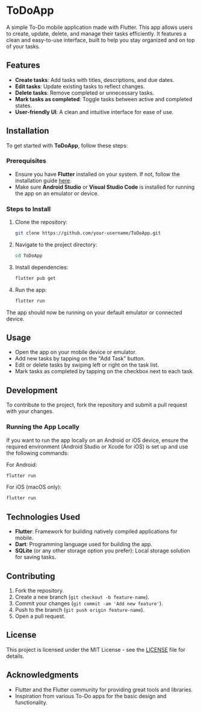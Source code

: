 # ToDoApp

A simple To-Do mobile application made with Flutter. This app allows users to create, update, delete, and manage their tasks efficiently. It features a clean and easy-to-use interface, built to help you stay organized and on top of your tasks.

## Features

- **Create tasks**: Add tasks with titles, descriptions, and due dates.
- **Edit tasks**: Update existing tasks to reflect changes.
- **Delete tasks**: Remove completed or unnecessary tasks.
- **Mark tasks as completed**: Toggle tasks between active and completed states.
- **User-friendly UI**: A clean and intuitive interface for ease of use.

## Installation

To get started with **ToDoApp**, follow these steps:

### Prerequisites

- Ensure you have **Flutter** installed on your system. If not, follow the installation guide [here](https://flutter.dev/docs/get-started/install).
- Make sure **Android Studio** or **Visual Studio Code** is installed for running the app on an emulator or device.

### Steps to Install

1. Clone the repository:

    ```bash
    git clone https://github.com/your-username/ToDoApp.git
    ```

2. Navigate to the project directory:

    ```bash
    cd ToDoApp
    ```

3. Install dependencies:

    ```bash
    flutter pub get
    ```

4. Run the app:

    ```bash
    flutter run
    ```

The app should now be running on your default emulator or connected device.

## Usage

- Open the app on your mobile device or emulator.
- Add new tasks by tapping on the "Add Task" button.
- Edit or delete tasks by swiping left or right on the task list.
- Mark tasks as completed by tapping on the checkbox next to each task.

## Development

To contribute to the project, fork the repository and submit a pull request with your changes.

### Running the App Locally

If you want to run the app locally on an Android or iOS device, ensure the required environment (Android Studio or Xcode for iOS) is set up and use the following commands:

For Android:

```bash
flutter run
```

For iOS (macOS only):

```bash
flutter run
```

## Technologies Used

- **Flutter**: Framework for building natively compiled applications for mobile.
- **Dart**: Programming language used for building the app.
- **SQLite** (or any other storage option you prefer): Local storage solution for saving tasks.

## Contributing

1. Fork the repository.
2. Create a new branch (`git checkout -b feature-name`).
3. Commit your changes (`git commit -am 'Add new feature'`).
4. Push to the branch (`git push origin feature-name`).
5. Open a pull request.

## License

This project is licensed under the MIT License - see the [LICENSE](LICENSE) file for details.

## Acknowledgments

- Flutter and the Flutter community for providing great tools and libraries.
- Inspiration from various To-Do apps for the basic design and functionality.
